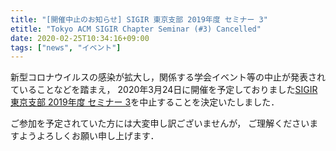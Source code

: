 ```yaml
---
title: "[開催中止のお知らせ] SIGIR 東京支部 2019年度 セミナー 3"
etitle: "Tokyo ACM SIGIR Chapter Seminar (#3) Cancelled"
date: 2020-02-25T10:34:16+09:00
tags: ["news", "イベント"]
---
```


新型コロナウイルスの感染が拡大し，関係する学会イベント等の中止が発表されていることなどを踏まえ，
2020年3月24日に開催を予定しておりました[SIGIR 東京支部 2019年度 セミナー 3](/post/2020-03-24-seminar-3/)を中止することを決定いたしました．

ご参加を予定されていた方には大変申し訳ございませんが，
ご理解くださいますようよろしくお願い申し上げます．
